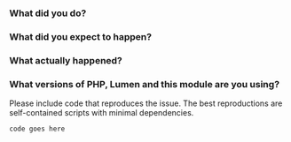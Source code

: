### What did you do?

### What did you expect to happen?

### What actually happened?

### What versions of PHP, Lumen and this module are you using?

Please include code that reproduces the issue. The best reproductions are self-contained scripts with minimal dependencies.

```php
code goes here
```

